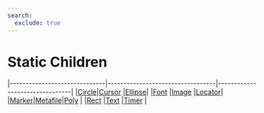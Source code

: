 ```yaml
---
search:
  exclude: true
---
```


<h1 class="heading"><span class="name">Static Children</span></h1>

|------------------------------|----------------------------------|--------------------------------|
|[Circle](../objects/circle.md)|[Cursor](../objects/cursor.md)    |[Ellipse](../objects/ellipse.md)|
|[Font](../objects/font.md)    |[Image](../objects/image.md)      |[Locator](../objects/locator.md)|
|[Marker](../objects/marker.md)|[Metafile](../objects/metafile.md)|[Poly](../objects/poly.md)      |
|[Rect](../objects/rect.md)    |[Text](../objects/text.md)        |[Timer](../objects/timer.md)    |
